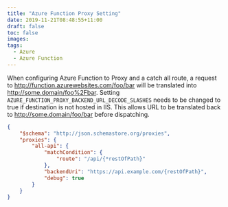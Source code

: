 ```yaml
---
title: "Azure Function Proxy Setting"
date: 2019-11-21T08:48:55+11:00
draft: false
toc: false
images:
tags:
  - Azure
  - Azure Function
---
```


When configuring Azure Function to Proxy and a catch all route, a request to http://function.azurewebsites.com/foo/bar will be translated into http://some.domain/foo%2Fbar. Setting `AZURE_FUNCTION_PROXY_BACKEND_URL_DECODE_SLASHES` needs to be changed to true if destination is not hosted in IIS. This allows URL to be translated back to http://some.domain/foo/bar before dispatching.

```json
{
    "$schema": "http://json.schemastore.org/proxies",
    "proxies": {
        "all-api": {
            "matchCondition": {
                "route": "/api/{*restOfPath}"
            },
            "backendUri": "https://api.example.com/{restOfPath}",
            "debug": true
        }
    }
}
```
